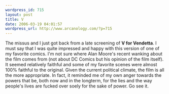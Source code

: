 ```yaml
--- 
wordpress_id: 715
layout: post
title: V
date: 2006-03-19 04:01:57
wordpress_url: http://www.arcanology.com/?p=715
---
```

The missus and I just got back from a late screening of <strong>V for Vendetta</strong>. I must say that I was quite impressed and happy with this version of one of my favorite comics. I'm not sure where Alan Moore's recent wanking about the film comes from (not about DC Comics but his opinion of the film itself). It seemed relatively faithful and some of my favorite scenes were almost 100% faithful to the original. Given the current political climate, the film is all the more appropriate. In fact, it reminded me of my own anger towards the powers that be, both now and in the longterm, for the lies and the way people's lives are fucked over soely for the sake of power. Go see it.